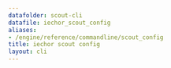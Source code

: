 ```yaml
---
datafolder: scout-cli
datafile: iechor_scout_config
aliases:
- /engine/reference/commandline/scout_config
title: iechor scout config
layout: cli
---
```


<!--
This page is automatically generated from iEchor's source code. If you want to
suggest a change to the text that appears here, open a ticket in the source
repository on GitHub:

https://github.com/iechor/scout-cli
-->
